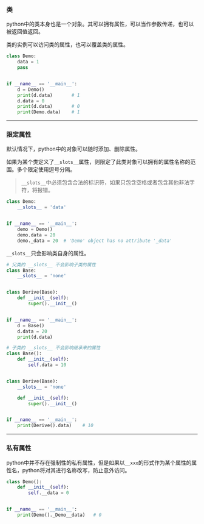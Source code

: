 ### 类
python中的类本身也是一个对象。其可以拥有属性，可以当作参数传递，也可以被返回值返回。

类的实例可以访问类的属性，也可以覆盖类的属性。
```python
class Demo:
    data = 1
    pass


if __name__ == '__main__':
    d = Demo()
    print(d.data)       # 1
    d.data = 0
    print(d.data)       # 0
    print(Demo.data)    # 1
```

---
### 限定属性
默认情况下，python中的对象可以随时添加、删除属性。

如果为某个类定义了`__slots__`属性，则限定了此类对象可以拥有的属性名称的范围。多个限定使用逗号分隔。

>  `__slots__`中必须包含合法的标识符，如果只包含空格或者包含其他非法字符，将报错。

```python
class Demo:
    __slots__ = 'data'


if __name__ == '__main__':
    demo = Demo()
    demo.data = 20
    demo._data = 20  # 'Demo' object has no attribute '_data'
```

`__slots__`只会影响类自身的属性。

```python
# 父类的 __slots__ 不会影响子类的属性
class Base:
    __slots__ = 'none'


class Derive(Base):
    def __init__(self):
        super().__init__()


if __name__ == '__main__':
    d = Base()
    d.data = 20
    print(d.data)
```
```python
# 子类的 __slots__ 不会影响继承来的属性
class Base():
    def __init__(self):
        self.data = 10


class Derive(Base):
    __slots__ = 'none'

    def __init__(self):
        super().__init__()


if __name__ == '__main__':
    print(Derive().data)    # 10
```

---
### 私有属性
python中并不存在强制性的私有属性，但是如果以`__xxx`的形式作为某个属性的属性名，python将对其进行名称改写，防止意外访问。
```python
class Demo():
    def __init__(self):
        self.__data = 0


if __name__ == '__main__':
    print(Demo()._Demo__data)   # 0
```